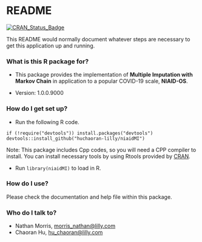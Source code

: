 # README #

[![CRAN\_Status\_Badge](http://www.r-pkg.org/badges/version/niaidMI)](https://cran.r-project.org/package=niaidMI)

This README would normally document whatever steps are necessary to get this application up and running.

### What is this R package for? ###

* This package provides the implementation of **Multiple Imputation with Markov Chain** in application to a popular COVID-19 scale, **NIAID-OS**.

* Version: 1.0.0.9000

### How do I get set up? ###

* Run the following R code.

```
if (!require("devtools")) install.packages("devtools")
devtools::install_github("huchaoran-lilly/niaidMI")
```

Note: This package includes Cpp codes, so you will need a CPP compiler to install.
You can install necessary tools by using Rtools provided by [CRAN](https://cran.r-project.org/).

* Run `library(niaidMI)` to load in R.

### How do I use? ###

Please check the documentation and help file within this package.

### Who do I talk to? ###

* Nathan Morris, <morris_nathan@lilly.com>
* Chaoran Hu, <hu_chaoran@lilly.com>

